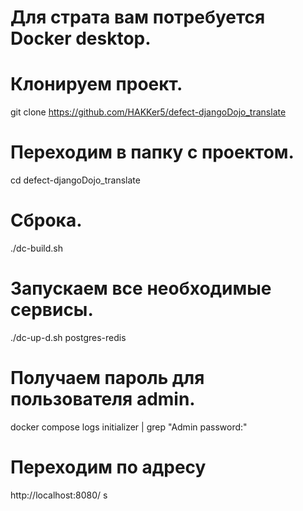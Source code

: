 # Для страта вам потребуется Docker desktop.

# Клонируем проект.
git clone https://github.com/HAKKer5/defect-djangoDojo_translate

# Переходим в папку с проектом.
cd defect-djangoDojo_translate

# Сброка.
./dc-build.sh
# Запускаем все необходимые сервисы.
./dc-up-d.sh postgres-redis

# Получаем пароль для пользователя admin.
docker compose logs initializer | grep "Admin password:"

# Переходим по адресу 
http://localhost:8080/
s
